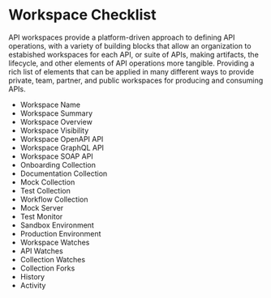 # Workspace Checklist
API workspaces provide a platform-driven approach to defining API operations, with a variety of building blocks that allow an organization to estabished workspaces for each API, or suite of APIs, making artifacts, the lifecycle, and other elements of API operations more tangible. Providing a rich list of elements that can be applied in many different ways to provide private, team, partner, and public workspaces for producing and consuming APIs.

- Workspace Name
- Workspace Summary
- Workspace Overview
- Workspace Visibility
- Workspace OpenAPI API
- Workspace GraphQL API
- Workspace SOAP API
- Onboarding Collection
- Documentation Collection
- Mock Collection
- Test Collection
- Workflow Collection
- Mock Server
- Test Monitor
- Sandbox Environment
- Production Environment
- Workspace Watches
- API Watches
- Collection Watches
- Collection Forks
- History
- Activity